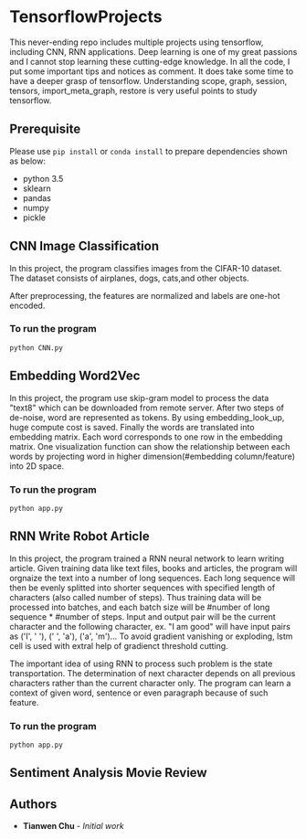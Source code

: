 # TensorflowProjects
This never-ending repo includes multiple projects using tensorflow, including CNN, RNN applications. Deep learning is one of my great passions and I cannot stop learning these cutting-edge knowledge. In all the code, I put some important tips and notices as comment. It does take some time to have a deeper grasp of tensorflow. Understanding scope, graph, session, tensors, import_meta_graph, restore is very useful points to study tensorflow. 

## Prerequisite
Please use `pip install` or `conda install` to prepare dependencies shown as below:
- python 3.5
- sklearn
- pandas
- numpy
- pickle

## CNN Image Classification
In this project, the program classifies images from the CIFAR-10 dataset. The dataset consists of airplanes, dogs, cats,and other objects.

After preprocessing, the features are normalized and labels are one-hot encoded. 

### To run the program
```
python CNN.py
```

## Embedding Word2Vec
In this project, the program use skip-gram model to process the data "text8" which can be downloaded from remote server. After two steps of de-noise, word are represented as tokens. By using embedding_look_up, huge compute cost is saved. Finally the words are translated into embedding matrix. Each word corresponds to one row in the embedding matrix. One visualization function can show the relationship between each words by projecting word in higher dimension(#embedding column/feature) into 2D space.

### To run the program
```
python app.py
```

## RNN Write Robot Article 
In this project, the program trained a RNN neural network to learn writing article. Given training data like text files, books and articles, the program will orgnaize the text into a number of long sequences. Each long sequence will then be evenly splitted into shorter sequences with specified length of characters (also called number of steps). Thus training data will be processed into batches, and each batch size will be #number of long sequence * #number of steps. Input and output pair will be the current character and the following character, ex. "I am good" will have input pairs as ('I', ' '), (' ', 'a'), ('a', 'm')... To avoid gradient vanishing or exploding, lstm cell is used with extral help of gradienct threshold cutting. 

The important idea of using RNN to process such problem is the state transportation. The determination of next character depends on all previous characters rather than the current character only. The program can learn a context of given word, sentence or even paragraph because of such feature. 
### To run the program
```
python app.py
```
## Sentiment Analysis Movie Review

## Authors

* **Tianwen Chu** - *Initial work*
